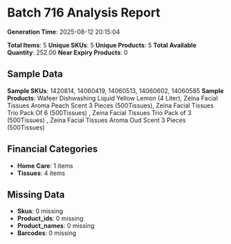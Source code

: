 # Batch 716 Analysis Report

**Generation Time**: 2025-08-12 20:15:04

**Total Items**: 5
**Unique SKUs**: 5
**Unique Products**: 5
**Total Available Quantity**: 252.00
**Near Expiry Products**: 0

## Sample Data
**Sample SKUs**: 1420814, 14060419, 14060513, 14060602, 14060585
**Sample Products**: Wafeer Dishwashing Liquid Yellow Lemon (4 Liter), Zeina Facial Tissues Aroma Peach Scent 3 Pieces (500Tissues), Zeina Facial Tissues Trio Pack Of 6 (500Tissues) , Zeina Facial Tissues Trio Pack of 3 (500Tissues) , Zeina Facial Tissues Aroma Oud Scent 3 Pieces (500Tissues)

## Financial Categories
- **Home Care**: 1 items
- **Tissues**: 4 items

## Missing Data
- **Skus**: 0 missing
- **Product_ids**: 0 missing
- **Product_names**: 0 missing
- **Barcodes**: 0 missing
